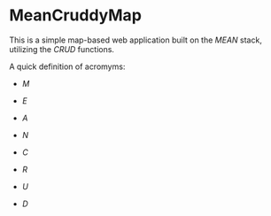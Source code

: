 # MeanCruddyMap
This is a simple map-based web application built on the *MEAN* stack, utilizing the *CRUD* functions.

A quick definition of acromyms:
 - *M*
 - *E*
 - *A*
 - *N*
 
 - *C*
 - *R*
 - *U*
 - *D*
